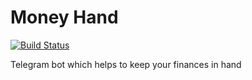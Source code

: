 # Money Hand

[![Build Status](https://travis-ci.org/harlov/moneyhand.svg?branch=master)](https://travis-ci.org/harlov/moneyhand)

Telegram bot which helps to keep your finances in hand
